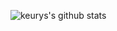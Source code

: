 
![keurys's github stats](https://github-readme-stats.vercel.app/api?username=keurys&show_icons=true&theme=dracula)
